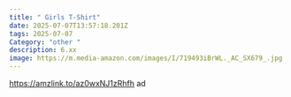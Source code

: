 ```yaml
---
title: " Girls T-Shirt"
date: 2025-07-07T13:57:18.201Z
tags: 2025-07-07
Category: "other "
description: 6.xx
image: https://m.media-amazon.com/images/I/719493iBrWL._AC_SX679_.jpg
---
```

https://amzlink.to/az0wxNJ1zRhfh ad